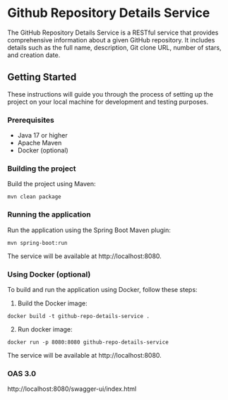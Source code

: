 # Github Repository Details Service

The GitHub Repository Details Service is a RESTful service that provides comprehensive information about a given GitHub repository. It includes details such as the full name, description, Git clone URL, number of stars, and creation date.

## Getting Started

These instructions will guide you through the process of setting up the project on your local machine for development and testing purposes.

### Prerequisites

- Java 17 or higher
- Apache Maven
- Docker (optional)

### Building the project

Build the project using Maven:

```
mvn clean package
```

### Running the application

Run the application using the Spring Boot Maven plugin:
```
mvn spring-boot:run
```
The service will be available at http://localhost:8080.

### Using Docker (optional)
To build and run the application using Docker, follow these steps:
1. Build the Docker image:
````
docker build -t github-repo-details-service .
````
2. Run docker image:
```
docker run -p 8080:8080 github-repo-details-service
```
The service will be available at http://localhost:8080.

### OAS 3.0 

http://localhost:8080/swagger-ui/index.html